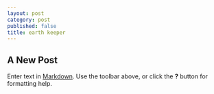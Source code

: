 ```yaml
---
layout: post
category: post
published: false
title: earth keeper
---
```

## A New Post

Enter text in [Markdown](http://daringfireball.net/projects/markdown/). Use the toolbar above, or click the **?** button for formatting help.
